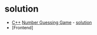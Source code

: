 # solution

- [C++](https://github.com/lawstack/my-roadmap.sh-solutions/tree/main/C%2B%2B)
[Number Guessing Game](https://roadmap.sh/projects/number-guessing-game) - [solution](https://github.com/lawstack/my-roadmap.sh-solutions/tree/main/C%2B%2B/CPP-Number-Guessing-Game)
- [Frontend]
